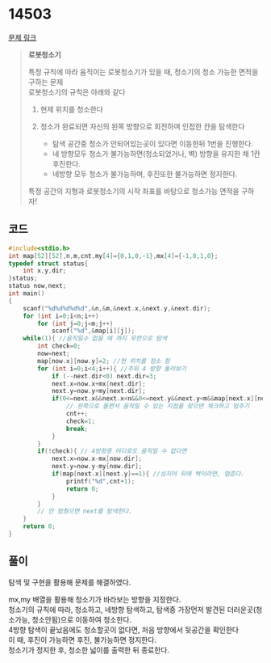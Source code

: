 # 14503

[문제 링크](https://www.acmicpc.net/problem/14503)

> __로봇청소기__
>
> 특정 규칙에 따라 움직이는 로봇청소기가 있을 때, 청소기의 청소 가능한 면적을 구하는 문제  
> 로봇청소기의 규칙은 아래와 같다  
>
> 1. 현제 위치를 청소한다
> 2. 청소가 완료되면 자신의 왼쪽 방향으로 회전하며 인접한 칸을 탐색한다
>
>    - 탐색 공간중 청소가 안되어있는곳이 있다면 이동한뒤 1번을 진행한다.
>    - 네 방향모두 청소가 불가능하면(청소되었거나, 벽) 방향을 유지한 채 1칸 후진한다.
>    - 네방향 모두 청소가 불가능하며, 후진또한 불가능하면 정지한다.  
>
> 특정 공간의 지형과 로봇청소기의 시작 좌표를 바탕으로 청소가능 면적을 구하자!

## 코드

```c
#include<stdio.h>
int map[52][52],n,m,cnt,my[4]={0,1,0,-1},mx[4]={-1,0,1,0};
typedef struct status{
    int x,y,dir;
}status;
status now,next;
int main()
{
    scanf("%d%d%d%d%d",&n,&m,&next.x,&next.y,&next.dir);
    for (int i=0;i<n;i++)
        for (int j=0;j<m;j++)
            scanf("%d",&map[i][j]);
    while(1){ //움직일수 없을 때 까지 무한으로 탐색
        int check=0;
        now=next;
        map[now.x][now.y]=2; //현 위치를 청소 함
        for (int i=0;i<4;i++){ //주위 4 방향 둘러보기
            if (--next.dir<0) next.dir=3;
            next.x=now.x+mx[next.dir];
            next.y=now.y+my[next.dir];
            if(0<=next.x&&next.x<n&&0<=next.y&&next.y<m&&map[next.x][next.y]==0){
                // 왼쪽으로 돌면서 움직일 수 있는 지점을 찾으면 체크하고 멈추기
                cnt++;
                check=1;
                break;
            }
        }
        if(!check){ // 4방향중 어디로도 움직일 수 없다면
            next.x=now.x-mx[now.dir];
            next.y=now.y-my[now.dir];
            if(map[next.x][next.y]==1){ //심지어 뒤에 벽이라면, 멈춘다.
                printf("%d",cnt+1);
                return 0;
            }
        }
        // 안 멈췄으면 next를 탐색한다.
    }
    return 0;
}
```

## 풀이

탐색 및 구현을 활용해 문제를 해결하였다.  

mx,my 배열을 활용해 청소기가 바라보는 방향을 지정한다.  
청소기의 규칙에 따라, 청소하고, 네방향 탐색하고, 탐색중 가장먼저 발견된 더러운곳(청소가능, 청소안됨)으로 이동하여 청소한다.  
4방향 탐색이 끝났음에도 청소할곳이 없다면, 처음 방향에서 뒷공간을 확인한다  
이 때, 후진이 가능하면 후진, 불가능하면 정지한다.  
청소기가 정지한 후, 청소한 넓이를 출력한 뒤 종료한다.  
